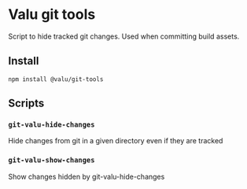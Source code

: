 # Valu git tools

Script to hide tracked git changes. Used when committing build assets.

## Install

```
npm install @valu/git-tools
```

## Scripts

### `git-valu-hide-changes`

Hide changes from git in a given directory even if they are tracked

### `git-valu-show-changes`

Show changes hidden by git-valu-hide-changes
